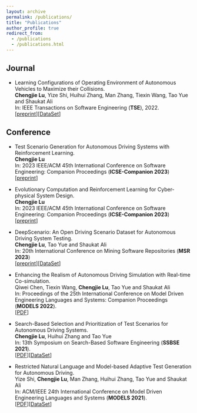 ```yaml
---
layout: archive
permalink: /publications/
title: "Publications"
author_profile: true
redirect_from: 
  - /publications
  - /publications.html
---
```


<!-- ---
layout: archive
title: "Publications"
permalink: /publications/
author_profile: true
---

{% if author.googlescholar %}
  You can also find my articles on <u><a href="{{author.googlescholar}}">my Google Scholar profile</a>.</u>
{% endif %}

{% include base_path %}

{% for post in site.publications reversed %}
  {% include archive-single.html %}
{% endfor %} -->

## Journal

- Learning Configurations of Operating Environment of Autonomous Vehicles to Maximize their Collisions.<br>
**Chengjie Lu**, Yize Shi, Huihui Zhang, Man Zhang, Tiexin Wang, Tao Yue and Shaukat Ali<br>
In: IEEE Transactions on Software Engineering (**TSE**), 2022.<br>
[[preprint](http://chengjie-lu.github.io/files/TSE___DeepCollision.pdf)][[DataSet](https://github.com/simplexity-lab/DeepCollision)]

## Conference

- Test Scenario Generation for Autonomous Driving Systems with Reinforcement Learning.<br>
**Chengjie Lu**<br>
In: 2023 IEEE/ACM 45th International Conference on Software Engineering: Companion Proceedings (**ICSE-Companion 2023**)<br>
[[preprint](http://chengjie-lu.github.io/files/ICSE2023_SRC.pdf)]

- Evolutionary Computation and Reinforcement Learning for Cyber-physical System Design.<br>
**Chengjie Lu**<br>
In: 2023 IEEE/ACM 45th International Conference on Software Engineering: Companion Proceedings (**ICSE-Companion 2023**)<br>
[[preprint](http://chengjie-lu.github.io/files/ICSE2023_DS.pdf)]

- DeepScenario: An Open Driving Scenario Dataset for Autonomous Driving System Testing.<br>
**Chengjie Lu**, Tao Yue and Shaukat Ali<br>
In: 20th International Conference on Mining Software Repositories (**MSR 2023**)<br>
[[preprint](http://chengjie-lu.github.io/files/MSR2023_Scenario_Dataset___Chengjie.pdf)][[DataSet](https://github.com/Simula-COMPLEX/DeepScenario)]

- Enhancing the Realism of Autonomous Driving Simulation with Real-time Co-simulation.<br>
Qiwei Chen, Tiexin Wang, **Chengjie Lu**, Tao Yue and Shaukat Ali<br>
In: Proceedings of the 25th International Conference on Model Driven Engineering Languages and Systems: Companion Proceedings (**MODELS 2022**).<br>
[[PDF](http://chengjie-lu.github.io/files/MODELS_2022_Workshop.pdf)]

- Search-Based Selection and Prioritization of Test Scenarios for Autonomous Driving Systems.<br>
**Chengjie Lu**, Huihui Zhang and Tao Yue<br>
In: 13th Symposium on Search-Based Software Engineering (**SSBSE 2021**).<br>
[[PDF](http://chengjie-lu.github.io/files/Lu2021_Chapter_Search-BasedSelectionAndPriori.pdf)][[DataSet](https://github.com/simplexity-lab/SPECTRE)]

- Restricted Natural Language and Model-based Adaptive Test Generation for Autonomous Driving.<br>
Yize Shi, **Chengjie Lu**, Man Zhang, Huihui Zhang, Tao Yue and Shaukat Ali<br>
In: ACM/IEEE 24th International Conference on Model Driven Engineering Languages and Systems (**MODELS 2021**).<br>
[[PDF](http://chengjie-lu.github.io/files/LiveTCM_MODELS_2021.pdf)][[DataSet](https://github.com/simplexity-lab/LiveTCM)]

